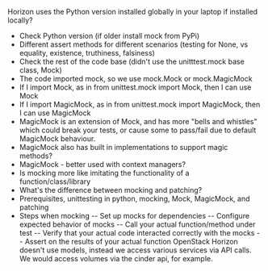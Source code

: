 Horizon uses the Python version installed globally in your laptop if installed locally?
- Check Python version (if older install mock from PyPi)
- Different assert methods for different scenarios (testing for None, vs equality, existence, truthiness, falsiness)
- Check the rest of the code base (didn't use the unitttest.mock base class, Mock)
- The code imported mock, so we use mock.Mock or mock.MagicMock
- If I import Mock, as in from unittest.mock import Mock, then I can use Mock
- If I import MagicMock, as in from unittest.mock import MagicMock, then I can use MagicMock
- MagicMock is an extension of Mock, and has more "bells and whistles" which could break your tests, or cause some to pass/fail due to default MagicMock behaviour.
- MagicMock also has built in implementations to support magic methods?
- MagicMock - better used with context managers?
- Is mocking more like imitating the functionality of a function/class/library
- What's the difference between mocking and patching?
- Prerequisites, unittesting in python, mocking, Mock, MagicMock, and patching
- Steps when mocking
-- Set up mocks for dependencies
-- Configure expected behavior of mocks
-- Call your actual function/method under test
-- Verify that your actual code interacted correctly with the mocks
-- Assert on the results of your actual function
OpenStack Horizon doesn't use models, instead we access various services via API calls. We would access volumes via the cinder api, for example.
